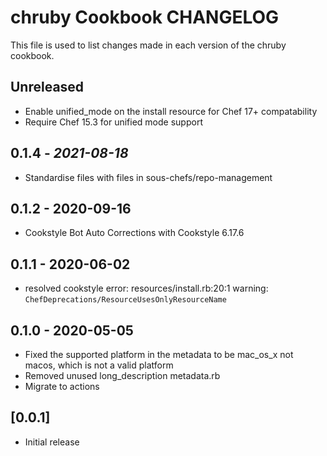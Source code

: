 # chruby Cookbook CHANGELOG

This file is used to list changes made in each version of the chruby cookbook.

## Unreleased

- Enable unified_mode on the install resource for Chef 17+ compatability
- Require Chef 15.3 for unified mode support

## 0.1.4 - *2021-08-18*

- Standardise files with files in sous-chefs/repo-management

## 0.1.2 - 2020-09-16

- Cookstyle Bot Auto Corrections with Cookstyle 6.17.6

## 0.1.1 - 2020-06-02

- resolved cookstyle error: resources/install.rb:20:1 warning: `ChefDeprecations/ResourceUsesOnlyResourceName`

## 0.1.0 - 2020-05-05

- Fixed the supported platform in the metadata to be mac_os_x not macos, which is not a valid platform
- Removed unused long_description metadata.rb
- Migrate to actions

## [0.0.1]

- Initial release
